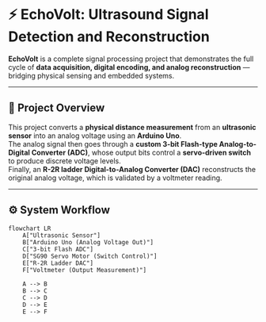 # ⚡ EchoVolt: Ultrasound Signal Detection and Reconstruction

**EchoVolt** is a complete signal processing project that demonstrates the full cycle of **data acquisition, digital encoding, and analog reconstruction** — bridging physical sensing and embedded systems.

---

## 🎯 Project Overview

This project converts a **physical distance measurement** from an **ultrasonic sensor** into an analog voltage using an **Arduino Uno**.  
The analog signal then goes through a **custom 3-bit Flash-type Analog-to-Digital Converter (ADC)**, whose output bits control a **servo-driven switch** to produce discrete voltage levels.  
Finally, an **R-2R ladder Digital-to-Analog Converter (DAC)** reconstructs the original analog voltage, which is validated by a voltmeter reading.

---

## ⚙️ System Workflow

```mermaid
flowchart LR
    A["Ultrasonic Sensor"]
    B["Arduino Uno (Analog Voltage Out)"]
    C["3-bit Flash ADC"]
    D["SG90 Servo Motor (Switch Control)"]
    E["R-2R Ladder DAC"]
    F["Voltmeter (Output Measurement)"]

    A --> B
    B --> C
    C --> D
    D --> E
    E --> F
